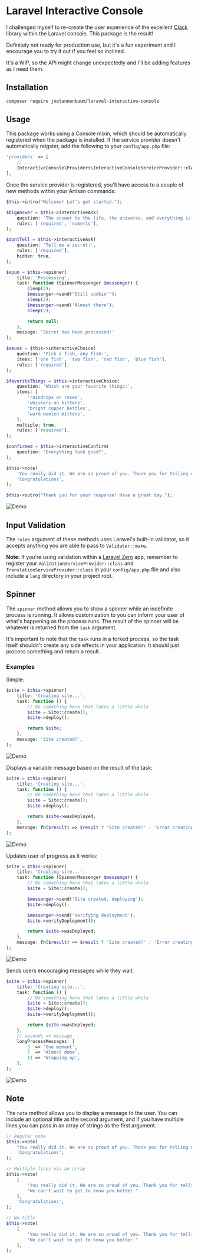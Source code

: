 # Laravel Interactive Console

I challenged myself to re-create the user experience of the excellent [Clack](https://github.com/natemoo-re/clack) library within the Laravel console. This package is the result!

Definitely not ready for production use, but it's a fun experiment and I encourage you to try it out if you feel so inclined.

It's a WIP, so the API might change unexpectedly and I'll be adding features as I need them.

## Installation

```bash
composer require joetannenbaum/laravel-interactive-console
```

## Usage

This package works using a Console mixin, which should be automatically registered when the package is installed. If the service provider doesn't automatically reigster, add the following to your `config/app.php` file:

```php
'providers' => [
    // ...
    InteractiveConsole\Providers\InteractiveConsoleServiceProvider::class,
],
```

Once the service provider is registered, you'll have access to a couple of new methods within your Artisan commands:

```php
$this->intro("Welcome! Let's get started.");

$bigAnswer = $this->interactiveAsk(
    question: 'The answer to the life, the universe, and everything is:',
    rules: ['required', 'numeric'],
);

$dontTell = $this->interactiveAsk(
    question: 'Tell me a secret:',
    rules: ['required'],
    hidden: true,
);

$spun = $this->spinner(
    title: 'Processing',
    task: function (SpinnerMessenger $messenger) {
        sleep(2);
        $messenger->send("Still cookin'");
        sleep(2);
        $messenger->send('Almost there');
        sleep(2);

        return null;
    },
    message: 'Secret has been processed!'
);

$seuss = $this->interactiveChoice(
    question: 'Pick a fish, any fish:',
    items: ['one fish', 'two fish', 'red fish', 'blue fish'],
    rules: ['required'],
);

$favoriteThings = $this->interactiveChoice(
    question: 'Which are your favorite things:',
    items: [
        'raindrops on roses',
        'whiskers on kittens',
        'bright copper kettles',
        'warm woolen mittens',
    ],
    multiple: true,
    rules: ['required'],
);

$confirmed = $this->interactiveConfirm(
    question: 'Everything look good?',
);

$this->note(
    'You really did it. We are so proud of you. Thank you for telling us all about yourself. We can\'t wait to get to know you better.',
    'Congratulations',
);

$this->outro("Thank you for your response! Have a great day.");
```

![Demo](examples/full-v2.gif)

## Input Validation

The `rules` argument of these methods uses Laravel's built-in validator, so it accepts anything you are able to pass to `Validator::make`.

**Note:** If you're using validation within a [Laravel Zero](https://laravel-zero.com) app, remember to register your `ValidationServiceProvider::class` and `TranslationServiceProvider::class` in your `config/app.php` file and also include a `lang` directory in your project root.

## Spinner

The `spinner` method allows you to show a spinner while an indefinite process is running. It allows customization to you can inform your user of what's happening as the process runs. The result of the spinner will be whatever is returned from the `task` argument.

It's important to note that the `task` runs in a forked process, so the task itself shouldn't create any side effects in your application. It should just process something and return a result.

### Examples

Simple:

```php
$site = $this->spinner(
    title: 'Creating site...',
    task: function () {
        // Do something here that takes a little while
        $site = Site::create();
        $site->deploy();

        return $site;
    },
    message: 'Site created!',
);
```

![Demo](examples/spinner-simple.gif)

Displays a variable message based on the result of the task:

```php
$site = $this->spinner(
    title: 'Creating site...',
    task: function () {
        // Do something here that takes a little while
        $site = Site::create();
        $site->deploy();

        return $site->wasDeployed;
    },
    message: fn($result) => $result ? 'Site created!' : 'Error creating site.',
);
```

![Demo](examples/spinner-custom-message.gif)

Updates user of progress as it works:

```php
$site = $this->spinner(
    title: 'Creating site...',
    task: function (SpinnerMessenger $messenger) {
        // Do something here that takes a little while
        $site = Site::create();

        $messenger->send('Site created, deploying');
        $site->deploy();

        $messenger->send('Verifying deployment');
        $site->verifyDeployment();

        return $site->wasDeployed;
    },
    message: fn($result) => $result ? 'Site created!' : 'Error creating site.',
);
```

![Demo](examples/spinner-update-messages.gif)

Sends users encouraging messages while they wait:

```php
$site = $this->spinner(
    title: 'Creating site...',
    task: function () {
        // Do something here that takes a little while
        $site = Site::create();
        $site->deploy();
        $site->verifyDeployment();

        return $site->wasDeployed;
    },
    // seconds => message
    longProcessMessages: [
        3  => 'One moment',
        7  => 'Almost done',
        11 => 'Wrapping up',
    ],
);
```

![Demo](examples/spinner-long-processing-messages.gif)

## Note

The `note` method allows you to display a message to the user. You can include an optional title as the second argument, and if you have multiple lines you can pass in an array of strings as the first argument.

```php
// Regular note
$this->note(
    "You really did it. We are so proud of you. Thank you for telling us all about yourself. We can't wait to get to know you better.",
    'Congratulations',
);

// Multiple lines via an array
$this->note(
    [
        'You really did it. We are so proud of you. Thank you for telling us all about yourself.',
        "We can't wait to get to know you better."
    ],
    'Congratulations',
);

// No title
$this->note(
    [
        'You really did it. We are so proud of you. Thank you for telling us all about yourself.',
        "We can't wait to get to know you better."
    ],
);
```
